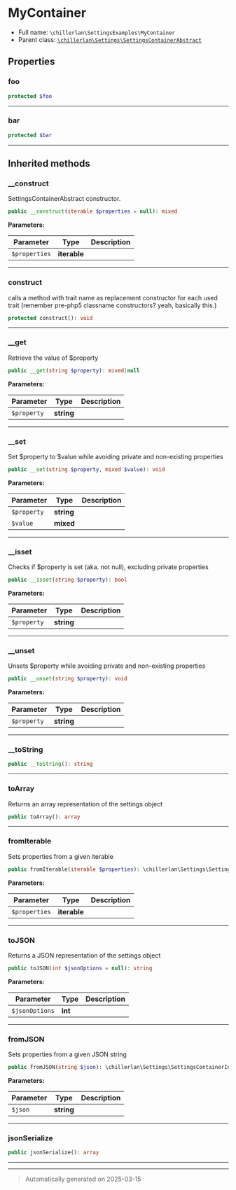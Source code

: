 
# MyContainer





* Full name: `\chillerlan\SettingsExamples\MyContainer`
* Parent class: [`\chillerlan\Settings\SettingsContainerAbstract`](../Settings/SettingsContainerAbstract.md)



## Properties


### foo



```php
protected $foo
```






***

### bar



```php
protected $bar
```






***



## Inherited methods


### __construct

SettingsContainerAbstract constructor.

```php
public __construct(iterable $properties = null): mixed
```








**Parameters:**

| Parameter | Type | Description |
|-----------|------|-------------|
| `$properties` | **iterable** |  |





***

### construct

calls a method with trait name as replacement constructor for each used trait
(remember pre-php5 classname constructors? yeah, basically this.)

```php
protected construct(): void
```












***

### __get

Retrieve the value of $property

```php
public __get(string $property): mixed|null
```








**Parameters:**

| Parameter | Type | Description |
|-----------|------|-------------|
| `$property` | **string** |  |





***

### __set

Set $property to $value while avoiding private and non-existing properties

```php
public __set(string $property, mixed $value): void
```








**Parameters:**

| Parameter | Type | Description |
|-----------|------|-------------|
| `$property` | **string** |  |
| `$value` | **mixed** |  |





***

### __isset

Checks if $property is set (aka. not null), excluding private properties

```php
public __isset(string $property): bool
```








**Parameters:**

| Parameter | Type | Description |
|-----------|------|-------------|
| `$property` | **string** |  |





***

### __unset

Unsets $property while avoiding private and non-existing properties

```php
public __unset(string $property): void
```








**Parameters:**

| Parameter | Type | Description |
|-----------|------|-------------|
| `$property` | **string** |  |





***

### __toString



```php
public __toString(): string
```












***

### toArray

Returns an array representation of the settings object

```php
public toArray(): array
```












***

### fromIterable

Sets properties from a given iterable

```php
public fromIterable(iterable $properties): \chillerlan\Settings\SettingsContainerInterface
```








**Parameters:**

| Parameter | Type | Description |
|-----------|------|-------------|
| `$properties` | **iterable** |  |





***

### toJSON

Returns a JSON representation of the settings object

```php
public toJSON(int $jsonOptions = null): string
```








**Parameters:**

| Parameter | Type | Description |
|-----------|------|-------------|
| `$jsonOptions` | **int** |  |





***

### fromJSON

Sets properties from a given JSON string

```php
public fromJSON(string $json): \chillerlan\Settings\SettingsContainerInterface
```








**Parameters:**

| Parameter | Type | Description |
|-----------|------|-------------|
| `$json` | **string** |  |





***

### jsonSerialize



```php
public jsonSerialize(): array
```












***


***
> Automatically generated on 2025-03-15
